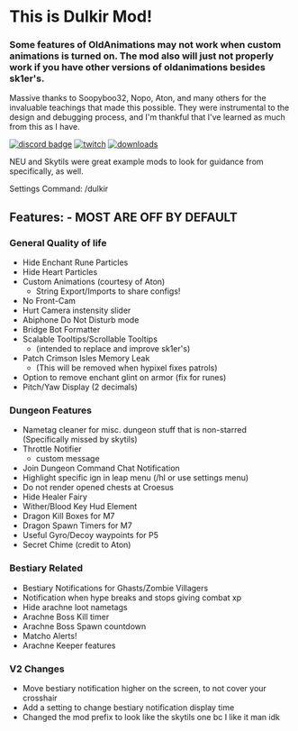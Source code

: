 # This is Dulkir Mod!
### Some features of OldAnimations may not work when custom animations is turned on. The mod also will just not properly work if you have other versions of oldanimations besides sk1er's.
Massive thanks to Soopyboo32, Nopo, Aton, and many others for the invaluable teachings that made this possible.
They were instrumental to the design and debugging process, and I'm thankful that I've learned as much from this
as I have.

[![discord badge](https://img.shields.io/discord/819011720001224735?label=discord&color=9089DA&logo=discord&style=for-the-badge)](https://discord.gg/WnJwrNZQSn)
[![twitch](https://img.shields.io/twitch/status/dulkir?style=for-the-badge)](https://www.twitch.tv/dulkir)
[![downloads](https://img.shields.io/github/downloads/inglettronald/DulkirMod/total?style=for-the-badge)](https://github.com/inglettronald/DulkirMod)


NEU and Skytils were great example mods to look for guidance from specifically, as well.

Settings Command: /dulkir

## Features: - MOST ARE OFF BY DEFAULT

### General Quality of life
- Hide Enchant Rune Particles
- Hide Heart Particles
- Custom Animations (courtesy of Aton)
  - String Export/Imports to share configs!
- No Front-Cam
- Hurt Camera instensity slider
- Abiphone Do Not Disturb mode
- Bridge Bot Formatter
- Scalable Tooltips/Scrollable Tooltips
  - (intended to replace and improve sk1er's)
- Patch Crimson Isles Memory Leak
  - (This will be removed when hypixel fixes patrols)
- Option to remove enchant glint on armor (fix for runes)
- Pitch/Yaw Display (2 decimals)

### Dungeon Features
- Nametag cleaner for misc. dungeon stuff that is non-starred (Specifically missed by skytils)
- Throttle Notifier
  - custom message
- Join Dungeon Command Chat Notification
- Highlight specific ign in leap menu (/hl <user> or use settings menu)
- Do not render opened chests at Croesus
- Hide Healer Fairy
- Wither/Blood Key Hud Element
- Dragon Kill Boxes for M7
- Dragon Spawn Timers for M7
- Useful Gyro/Decoy waypoints for P5
- Secret Chime (credit to Aton)

### Bestiary Related
- Bestiary Notifications for Ghasts/Zombie Villagers
- Notification when hype breaks and stops giving combat xp
- Hide arachne loot nametags
- Arachne Boss Kill timer
- Arachne Boss Spawn countdown
- Matcho Alerts!
- Arachne Keeper features

### V2 Changes
- Move bestiary notification higher on the screen, to not cover your crosshair
- Add a setting to change bestiary notification display time
- Changed the mod prefix to look like the skytils one bc I like it man idk
